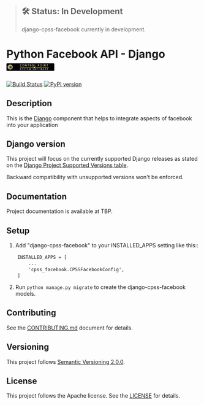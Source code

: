 > ## 🛠 Status: In Development
> django-cpss-facebook currently in development.

# Python Facebook API - Django  [<img src="https://github.com/xgdfalcon/django-cpss-facebook/blob/master/cpss_facebook/static/cpss/logo.png?raw=true" alt="CPSS by XGDFalcon®" height="20px" />](https://controlpointsw.com) 

[![Build Status](https://travis-ci.org/xgdfalcon/django-cpss-facebook.svg?branch=master)](https://travis-ci.org/xgdfalcon/django-cpss-facebook)
[![PyPI version](https://badge.fury.io/py/django-cpss-facebook.svg)](https://badge.fury.io/py/django-cpss-facebook)

## Description

This is the [Django](https://www.djangoproject.com/) component that helps to integrate aspects of facebook into your application

## Django version

This project will focus on the currently supported Django releases as
stated on the [Django Project Supported Versions table](https://www.djangoproject.com/download/#supported-versions).

Backward compatibility with unsupported versions won't be enforced.

## Documentation

Project documentation is available at TBP.

## Setup

1. Add "django-cpss-facebook" to your INSTALLED_APPS setting like this::
```
    INSTALLED_APPS = [
        ...
        'cpss_facebook.CPSSFacebookConfig',
    ]
```
2. Run `python manage.py migrate` to create the django-cpss-facebook models.


## Contributing
See the [CONTRIBUTING.md](CONTRIBUTING.md) document for details.

## Versioning
This project follows [Semantic Versioning 2.0.0](http://semver.org/spec/v2.0.0.html).

## License
This project follows the Apache license. See the [LICENSE](LICENSE) for details.

